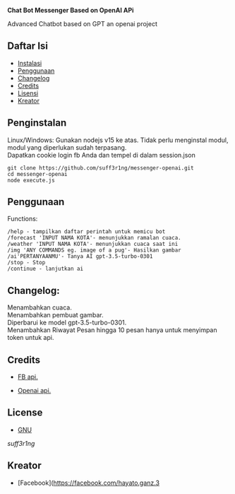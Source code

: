 <b>Chat Bot Messenger Based on OpenAI APi</b>

Advanced Chatbot based on GPT an openai project

## Daftar Isi

- [Instalasi](#instalasi)
- [Penggunaan](#penggunaan)
- [Changelog](#changelogs)
- [Credits](#credits)
- [Lisensi](#lisensi)
- [Kreator](#Kreator)

## Penginstalan

Linux/Windows: Gunakan nodejs v15 ke atas.
Tidak perlu menginstal modul, modul yang diperlukan sudah terpasang.
<br>
Dapatkan cookie login fb Anda dan tempel di dalam session.json

`git clone https://github.com/suff3r1ng/messenger-openai.git`
<br>
`cd messenger-openai`
<br>
`node execute.js`
<br>

## Penggunaan

Functions:<br>

`/help - tampilkan daftar perintah untuk memicu bot`<br>
`/forecast 'INPUT NAMA KOTA'- menunjukkan ramalan cuaca.`<br>
`/weather 'INPUT NAMA KOTA'- menunjukkan cuaca saat ini`<br>
`/img 'ANY COMMANDS eg. image of a pug'- Hasilkan gambar`<br>
`/ai'PERTANYAANMU'- Tanya AI gpt-3.5-turbo-0301  `<br>
`/stop - Stop`<br>
`/continue - lanjutkan ai`<br>

## Changelog:

Menambahkan cuaca.<br>
Menambahkan pembuat gambar.<br>
Diperbarui ke model gpt-3.5-turbo-0301.<br>
Menambahkan Riwayat Pesan hingga 10 pesan hanya untuk menyimpan token untuk api.<br>

## Credits

- [FB api.](https://github.com/Schmavery/facebook-chat-api/)

- [Openai api.](https://openai.com)

## License

- [GNU](https://www.gnu.org/licenses/gpl-3.0.en.html)

_*suff3r1ng*_

## Kreator
- [Facebook](https://facebook.com/hayato.ganz.3
